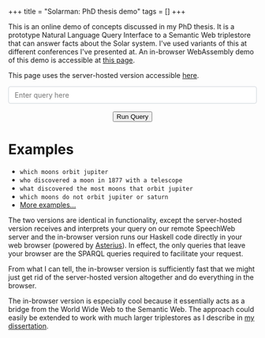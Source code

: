 +++
title = "Solarman: PhD thesis demo"
tags = []
+++


<!--link rel="stylesheet" href="https://stackpath.bootstrapcdn.com/bootstrap/4.4.1/css/bootstrap.min.css" integrity="sha384-Vkoo8x4CGsO3+Hhxv8T/Q5PaXtkKtu6ug5TOeNV6gBiFeWPGFN9MuhOf23Q9Ifjh" crossorigin="anonymous"-->
<link rel="stylesheet" href="https://maxcdn.bootstrapcdn.com/font-awesome/4.4.0/css/font-awesome.min.css">
<!--style>
legend {
    position: absolute !important;
    top: -9999px !important;
    left: -9999px !important;
}
code {
    color: #bd4147;
    background-color: #f7f7f9;
}
.btn-primary
{
    background-color: #0275d8;
    border-color: #0275d8;
}
</style-->

<style>
    .form-control
    {
        border-top-right-radius: 0px;
        border-top-left-radius: 0px;
        position: relative;
        flex: 1 1 0%;
        display: block;
        width: 100%;
        height: calc(1.5em + .75rem + 2px);
        padding: .375rem .75rem;
        font-size: 1rem;
        font-weight: 400;
        line-height: 1.5;
        color: #495057;
        background-color: #fff;
        background-clip: padding-box;
        border: 1px solid #ced4da;
        border-radius: .25rem;
            border-top-right-radius: 0.25rem;
            border-bottom-right-radius: 0.25rem;
        border-top-right-radius: 0.25rem;
        border-bottom-right-radius: 0.25rem;
        transition: border-color .15s ease-in-out,box-shadow .15s ease-in-out;
        overflow: visible;
        margin: 0;
            margin-bottom: 0px;
        margin-bottom: 0px;
        font-family: inherit;
        font-size: inherit;
        line-height: inherit;
        box-sizing: border-box;
        text-align: left;
    }

    .text-sm-center
    {
        text-align: center !important;
        margin-top: 1rem;
    }

    #submitbtn
    {
        margin:0 auto;
        margin-top: 1rem;
        display:block;
    }
</style>

<script src="https://code.jquery.com/jquery-3.5.1.min.js" crossorigin="anonymous"></script>
<script src="https://cdn.jsdelivr.net/npm/popper.js@1.16.0/dist/umd/popper.min.js" integrity="sha384-Q6E9RHvbIyZFJoft+2mJbHaEWldlvI9IOYy5n3zV9zzTtmI3UksdQRVvoxMfooAo" crossorigin="anonymous"></script>
<script src="https://stackpath.bootstrapcdn.com/bootstrap/4.4.1/js/bootstrap.min.js" integrity="sha384-wfSDF2E50Y2D1uUdj0O3uMBJnjuUD4Ih7YwaYd1iqfktj0Uod8GCExl3Og8ifwB6" crossorigin="anonymous"></script>
<!--script type="module" src="https://speechweb2.cs.uwindsor.ca/solarman-wasm/solarman.mjs" crossorigin="anonymous"></script-->

 <!--script type="text/javascript">
    function send()
    {
        removeFeedback();
        //$('#query').popover('dispose');
        $("#result").html("<img src='https://speechweb2.cs.uwindsor.ca/solarman-wasm/loading.gif'></img>")
        set_query($("#query").val().toLowerCase());
        asterius.exports.main();
    }
</script-->
<script type="text/javascript">
function send()
{
    //$('#query').popover('dispose');
    $("#result").html("<img src='https://speechweb2.cs.uwindsor.ca/solarman/loading.gif'></img>")
    $.post(
        "https://speechweb2.cs.uwindsor.ca/solarman/demo_sparql/solarman.cgi",
        { query: $("#query").val().toLowerCase(), key: 0 },
        function(data, textStatus)
        {
            if (Array.isArray(data))
            {
                $("#result").html("");
                data.forEach(function(item, index) {
                        var builder = "";
                        builder += "<b>result:</b> " + item.res + "<br/>";
                        builder += "<b>syntax:</b> " + item.syntax + "<br/>";
                        builder += "<br/>";
                        $("#result").append(builder);

                    });
            }
            else if (!(typeof data.resError === 'undefined'))
            {
                $("#result").html(data.resError);
            }
            else if (!(typeof data.resConversation === 'undefined'))
            {
                var res = data.resConversation;
                $("#result").html(res);
            }
        },
        "json"
    );
}
</script>

This is an online demo of concepts discussed in my PhD thesis.  It is a prototype Natural Language Query Interface
to a Semantic Web triplestore that can answer facts about the Solar system.  I've used variants of this at different conferences
I've presented at.  An in-browser WebAssembly demo of this demo is accessible at [this page](https://speechweb2.cs.uwindsor.ca).

This page uses the server-hosted version accessible [here](https://speechweb2.cs.uwindsor.ca/solarman/demo_sparql.html).


<div>
    <input class="form-control" id="query" type="text" placeholder="Enter query here">
    <div id="result" class="text-sm-center"></div>
    <button id="submitbtn" onclick="send()">Run Query</button>
</div>

# Examples
* `which moons orbit jupiter`
* `who discovered a moon in 1877 with a telescope`
* `what discovered the most moons that orbit jupiter`
* `which moons do not orbit jupiter or saturn`
* [More examples...](https://speechweb2.cs.uwindsor.ca/solarman/examples.html)


The two versions are identical in functionality, except the server-hosted version receives and interprets your query on
our remote SpeechWeb server and the in-browser version runs our Haskell code directly in your web browser (powered by [Asterius](https://github.com/tweag/asterius)).
In effect, the only queries that leave your browser are the SPARQL queries required to facilitate your request.

From what I can tell, the in-browser version is sufficiently fast that we might just get rid of the server-hosted version
altogether and do everything in the browser.

The in-browser version is especially cool because it essentially acts as a bridge from the World Wide Web to the Semantic Web.
The approach could easily be extended to work with much larger triplestores as I describe in [my dissertation](https://scholar.uwindsor.ca/etd/8531/).